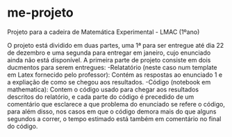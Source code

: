 # me-projeto
Projeto para a cadeira de Matemática Experimental - LMAC (1ºano)

O projeto está dividido em duas partes, uma 1ª para ser entregue até dia 22 de dezembro e uma segunda para entregar em janeiro, cujo enunciado ainda não está disponível.
A primeira parte de projeto consiste em dois ducmentos para serem entregues:
-Relatatório (neste caso num template em Latex fornecido pelo professor): Contém as respostas ao enunciado 1 e a expliação de como se chegou aos resultados.
-Código (notebook em mathematica): Contem o código usado para chegar aos resultados descritos do relatório, e cada parte do código é precedido de um comentário que esclarece a que problema do enunciado se refere o código, para além disso, nos casos em que o código demora mais do que alguns segundos a correr, o tempo estimado está também em comentário no final do código.
